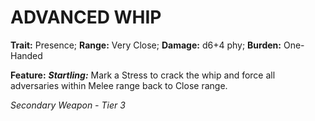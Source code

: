 # ADVANCED WHIP

**Trait:** Presence; **Range:** Very Close; **Damage:** d6+4 phy; **Burden:** One-Handed

**Feature:** ***Startling:*** Mark a Stress to crack the whip and force all adversaries within Melee range back to Close range.

*Secondary Weapon - Tier 3*